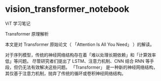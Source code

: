 # vision_transformer_notebook

ViT 学习笔记


Transformer 原理解析

本文是对 Transformer 原始论文（ 「Attention Is All You Need」 ）的解读。

对于序列模型，传统的神经网络结构存在着「难以处理长期依赖」和「计算效率低」等问题。
尽管研究者们提出了 LSTM、注意力机制、CNN 结合 RNN 等手段，但仍无法有效解决这些问题。
「Transformer」 是一种新的神经网络结构，其仅基于注意力机制，抛弃了传统的循环或卷积神经网络结构。




